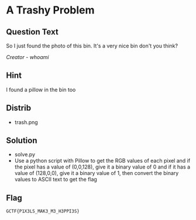 # A Trashy Problem

## Question Text
So I just found the photo of this bin. It's a very nice bin don't you think?

*Creator - whoami*

## Hint
I found a pillow in the bin too

## Distrib
* trash.png

## Solution
* solve.py
* Use a python script with Pillow to get the RGB values of each pixel and if the pixel has a value of (0,0,128), give it a binary value of 0 and if it has a value
of (128,0,0), give it a binary value of 1, then convert the binary values to ASCII text to get the flag

## Flag
`GCTF{P1X3LS_MAK3_M3_H3PPI3S}`
